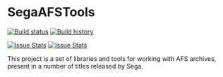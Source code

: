 # SegaAFSTools

[![Build status](https://ci.appveyor.com/api/projects/status/vo1kxlgegthfh3la/branch/master?svg=true)](https://ci.appveyor.com/project/ErikNovales/segaafstools/branch/master)
[![Build history](https://buildstats.info/appveyor/chart/ErikNovales/segaafstools)](https://ci.appveyor.com/project/ErikNovales/segaafstools/history)

[![Issue Stats](http://issuestats.com/github/enovales/SegaAFSTools/badge/issue)](http://issuestats.com/github/enovales/SegaAFSTools)
[![Issue Stats](http://issuestats.com/github/enovales/SegaAFSTools/badge/pr)](http://issuestats.com/github/enovales/SegaAFSTools)


This project is a set of libraries and tools for working with AFS archives, present in a number of titles released by Sega.

